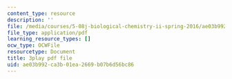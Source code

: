 ```yaml
---
content_type: resource
description: ''
file: /media/courses/5-08j-biological-chemistry-ii-spring-2016/ae03b992ca3b01ea2669b07b6d56bc86_noKXLhp6jbk.pdf
file_type: application/pdf
learning_resource_types: []
ocw_type: OCWFile
resourcetype: Document
title: 3play pdf file
uid: ae03b992-ca3b-01ea-2669-b07b6d56bc86
---
```

